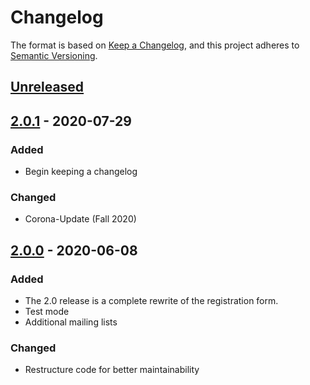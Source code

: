 # Changelog

The format is based on [Keep a Changelog](https://keepachangelog.com/en/1.0.0/),
and this project adheres to [Semantic Versioning](https://semver.org/spec/v2.0.0.html).

## [Unreleased]

## [2.0.1] - 2020-07-29
### Added
- Begin keeping a changelog

### Changed
- Corona-Update (Fall 2020)

## [2.0.0] - 2020-06-08

### Added
- The 2.0 release is a complete rewrite of the registration form.
- Test mode
- Additional mailing lists

### Changed
- Restructure code for better maintainability

[Unreleased]: https://github.com/ljo-hamburg/docassemble-ljohh/compare/v2.0.1...HEAD
[2.0.1]: https://github.com/ljo-hamburg/docassemble-ljohh/compare/v2.0.0...v2.0.1
[2.0.0]: https://github.com/ljo-hamburg/docassemble-ljohh/releases/tag/v2.0.0